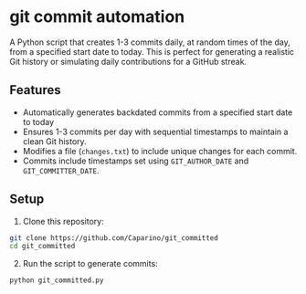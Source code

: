 # git commit automation

A Python script that creates 1-3 commits daily, at random times of the day, from a specified start date to today. This is perfect for generating a realistic Git history or simulating daily contributions for a GitHub streak.


## Features

- Automatically generates backdated commits from a specified start date to today
- Ensures 1-3 commits per day with sequential timestamps to maintain a clean Git history.
- Modifies a file (`changes.txt`) to include unique changes for each commit.
- Commits include timestamps set using `GIT_AUTHOR_DATE` and `GIT_COMMITTER_DATE`.

## Setup

1. Clone this repository:

```bash
git clone https://github.com/Caparino/git_committed
cd git_committed
```

2. Run the script to generate commits:

```bash
python git_committed.py
```
